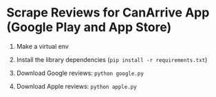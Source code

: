 # Scrape Reviews for CanArrive App (Google Play and App Store)

1. Make a virtual env 

2. Install the library dependencies (`pip install -r requirements.txt`)

2. Download Google reviews: `python google.py`

3. Download Apple reviews: `python apple.py`
